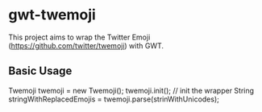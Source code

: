 gwt-twemoji
===========

This project aims to wrap the Twitter Emoji (https://github.com/twitter/twemoji) with GWT.

Basic Usage
-----------
Twemoji twemoji = new Twemoji();
twemoji.init(); // init the wrapper
String stringWithReplacedEmojis = twemoji.parse(strinWithUnicodes);